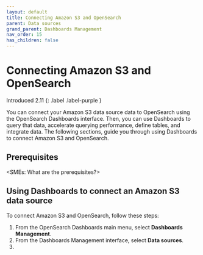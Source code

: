 ```yaml
---
layout: default
title: Connecting Amazon S3 and OpenSearch
parent: Data sources
grand_parent: Dashboards Management
nav_order: 15
has_children: false
---
```


# Connecting Amazon S3 and OpenSearch
Introduced 2.11
{: .label .label-purple }

You can connect your Amazon S3 data source data to OpenSearch using the OpenSearch Dashboards interface. Then, you can use Dashboards to query that data, accelerate querying performance, define tables, and integrate data. The following sections, guide you through using Dashboards to connect Amazon S3 and OpenSearch.

## Prerequisites

<SMEs: What are the prerequisites?>

## Using Dashboards to connect an Amazon S3 data source

To connect Amazon S3 and OpenSearch, follow these steps:

1. From the OpenSearch Dashboards main menu, select **Dashboards Management**.
2. From the Dashboards Management interface, select **Data sources**.
3. 
